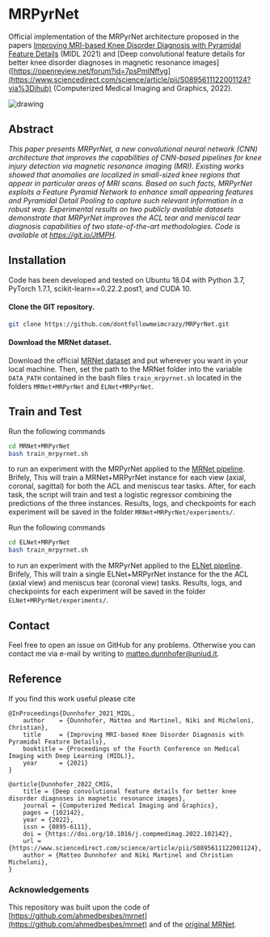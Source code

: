# MRPyrNet 

Official implementation of the MRPyrNet architecture proposed in the papers
[Improving MRI-based Knee Disorder Diagnosis with Pyramidal Feature Details](https://openreview.net/forum?id=7psPmlNffvg) (MIDL 2021) and [Deep convolutional feature details for better knee disorder diagnoses in magnetic resonance images]([https://openreview.net/forum?id=7psPmlNffvg](https://www.sciencedirect.com/science/article/pii/S0895611122001124?via%3Dihub) (Computerized Medical Imaging and Graphics, 2022).
 
<img src="./midl2021.png" alt="drawing"/>

## Abstract
*This paper presents MRPyrNet, a new convolutional neural network (CNN) architecture that improves the capabilities of CNN-based pipelines for knee injury detection via magnetic resonance imaging (MRI). Existing works showed that anomalies are localized in small-sized knee regions that appear in particular areas of MRI scans. Based on such facts, MRPyrNet exploits a Feature Pyramid Network to enhance small appearing features and Pyramidal Detail Pooling to capture such relevant information in a robust way. Experimental results on two publicly available datasets demonstrate that MRPyrNet improves the ACL tear and meniscal tear diagnosis capabilities of two state-of-the-art methodologies. Code is available at https://git.io/JtMPH.*

## Installation

Code has been developed and tested on Ubuntu 18.04 with Python 3.7, PyTorch 1.7.1, scikit-learn==0.22.2.post1, and CUDA 10.

#### Clone the GIT repository.  
```bash
git clone https://github.com/dontfollowmeimcrazy/MRPyrNet.git
```

#### Download the MRNet dataset. 
Download the official [MRNet dataset](https://stanfordmlgroup.github.io/competitions/mrnet/) and put wherever you want in your local machine.
Then, set the path to the MRNet folder into the variable ```DATA_PATH``` contained in the bash files ```train_mrpyrnet.sh``` located in the folders ```MRNet+MRPyrNet``` and ```ELNet+MRPyrNet```.
   
## Train and Test

Run the following commands
```bash
cd MRNet+MRPyrNet
bash train_mrpyrnet.sh 
```  
to run an experiment with the MRPyrNet applied to the [MRNet pipeline](https://journals.plos.org/plosmedicine/article?id=10.1371/journal.pmed.1002699). Brifely, This will train a MRNet+MRPyrNet instance for each view (axial, coronal, sagittal) for both the ACL and meniscus tear tasks. After, for each task, the script will train and test a logistic regressor combining the predictions of the three instances. Results, logs, and checkpoints for each experiment will be saved in the folder ```MRNet+MRPyrNet/experiments/```.

Run the following commands
```bash
cd ELNet+MRPyrNet
bash train_mrpyrnet.sh 
```  
to run an experiment with the MRPyrNet applied to the [ELNet pipeline](https://arxiv.org/abs/2005.02706). Brifely, This will train a single ELNet+MRPyrNet instance for the the ACL (axial view) and meniscus tear (coronal view) tasks. Results, logs, and checkpoints for each experiment will be saved in the folder ```ELNet+MRPyrNet/experiments/```.

## Contact

Feel free to open an issue on GitHub for any problems. Otherwise you can contact me via e-mail by writing to [matteo.dunnhofer@uniud.it](matteo.dunnhofer@uniud.it).

## Reference
If you find this work useful please cite
```
@InProceedings{Dunnhofer_2021_MIDL,
	author    = {Dunnhofer, Matteo and Martinel, Niki and Micheloni, Christian},
	title     = {Improving MRI-based Knee Disorder Diagnosis with Pyramidal Feature Details},
	booktitle = {Proceedings of the Fourth Conference on Medical Imaging with Deep Learning (MIDL)},
	year      = {2021}
}

@article{Dunnhofer_2022_CMIG,
	title = {Deep convolutional feature details for better knee disorder diagnoses in magnetic resonance images},
	journal = {Computerized Medical Imaging and Graphics},
	pages = {102142},
	year = {2022},
	issn = {0895-6111},
	doi = {https://doi.org/10.1016/j.compmedimag.2022.102142},
	url = {https://www.sciencedirect.com/science/article/pii/S0895611122001124},
	author = {Matteo Dunnhofer and Niki Martinel and Christian Micheloni},
}
``` 

### Acknowledgements 

This repository was built upon the code of [https://github.com/ahmedbesbes/mrnet](https://github.com/ahmedbesbes/mrnet) and of the [original MRNet](https://doi.org/10.1371/journal.pmed.1002699.s001).
